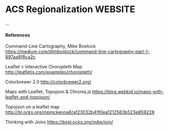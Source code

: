 # ACS Regionalization WEBSITE


...


#### References

Command-Line Cartography, Mike Bostock
https://medium.com/@mbostock/command-line-cartography-part-1-897aa8f8ca2c

Leaflet > Interactive Choropleth Map
http://leafletjs.com/examples/choropleth/

Colorbrewer 2.0
http://colorbrewer2.org/

Maps with Leaflet, Topojson & Chroma.js
https://blog.webkid.io/maps-with-leaflet-and-topojson/

Topojson on a leaflet map
http://bl.ocks.org/mpmckenna8/af23032b41f0ea1212563b523e859228

Thinking with Joins
https://bost.ocks.org/mike/join/
